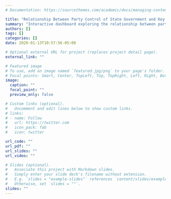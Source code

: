 ```yaml
---
# Documentation: https://sourcethemes.com/academic/docs/managing-content/

title: "Relationship Between Party Control of State Government and Key Well-Being Metrics"
summary: "Interactive dashboard exploring the relationship between party control of state government and a vareity of well-being metrics at the state level. This is part 1 of a multi-part series of visualizations and analyses exploring this topic."
authors: []
tags: []
categories: []
date: 2020-01-13T10:57:56-05:00

# Optional external URL for project (replaces project detail page).
external_link: ""

# Featured image
# To use, add an image named `featured.jpg/png` to your page's folder.
# Focal points: Smart, Center, TopLeft, Top, TopRight, Left, Right, BottomLeft, Bottom, BottomRight.
image:
  caption: ""
  focal_point: ""
  preview_only: false

# Custom links (optional).
#   Uncomment and edit lines below to show custom links.
# links:
# - name: Follow
#   url: https://twitter.com
#   icon_pack: fab
#   icon: twitter

url_code: ""
url_pdf: ""
url_slides: ""
url_video: ""

# Slides (optional).
#   Associate this project with Markdown slides.
#   Simply enter your slide deck's filename without extension.
#   E.g. `slides = "example-slides"` references `content/slides/example-slides.md`.
#   Otherwise, set `slides = ""`.
slides: ""
---
```

